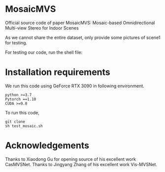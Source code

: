 # MosaicMVS
Official source code of paper MosaicMVS: Mosaic-based Omnidirectional Multi-view Stereo for Indoor Scenes

As we cannot share the entire dataset, only provide some pictures of scene1 for testing.

For testing our code, run the shell file:

# Installation requirements
We run this code using GeForce RTX 3090 in following environment.

```
python >=3.7
Pytorch ==1.10
CUDA >=9.0
```

To run this code,
```
git clone 
sh test_mosaic.sh
```

# Acknowledgements
Thanks to Xiaodong Gu for opening source of his excellent work CasMVSNet. Thanks to Jingyang Zhang of his excellent work Vis-MVSNet.
